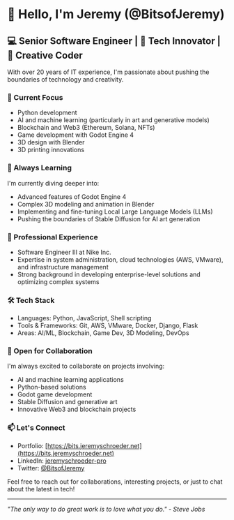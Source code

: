 # 👋 Hello, I'm Jeremy (@BitsofJeremy)

## 💻 Senior Software Engineer | 🚀 Tech Innovator | 🎨 Creative Coder

With over 20 years of IT experience, I'm passionate about pushing the boundaries of technology and creativity.

### 🔭 Current Focus
- Python development
- AI and machine learning (particularly in art and generative models)
- Blockchain and Web3 (Ethereum, Solana, NFTs)
- Game development with Godot Engine 4
- 3D design with Blender
- 3D printing innovations

### 🌱 Always Learning
I'm currently diving deeper into:
- Advanced features of Godot Engine 4
- Complex 3D modeling and animation in Blender
- Implementing and fine-tuning Local Large Language Models (LLMs)
- Pushing the boundaries of Stable Diffusion for AI art generation

### 💼 Professional Experience
- Software Engineer III at Nike Inc.
- Expertise in system administration, cloud technologies (AWS, VMware), and infrastructure management
- Strong background in developing enterprise-level solutions and optimizing complex systems

### 🛠️ Tech Stack
- Languages: Python, JavaScript, Shell scripting
- Tools & Frameworks: Git, AWS, VMware, Docker, Django, Flask
- Areas: AI/ML, Blockchain, Game Dev, 3D Modeling, DevOps

### 💞️ Open for Collaboration
I'm always excited to collaborate on projects involving:
- AI and machine learning applications
- Python-based solutions
- Godot game development
- Stable Diffusion and generative art
- Innovative Web3 and blockchain projects

### 📫 Let's Connect
- Portfolio: [https://bits.jeremyschroeder.net](https://bits.jeremyschroeder.net)
- LinkedIn: [jeremyschroeder-pro](https://www.linkedin.com/in/jeremyschroeder-pro)
- Twitter: [@BitsofJeremy](https://twitter.com/BitsofJeremy)

Feel free to reach out for collaborations, interesting projects, or just to chat about the latest in tech!

---

*"The only way to do great work is to love what you do." - Steve Jobs*

